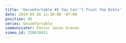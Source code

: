 ```yaml
---
title: 'Uncomfortable #5 You Can''t Trust the Bible'
date: 2019-05-26 11:30:00 -07:00
position: 45
series: Uncomfortable
communicator: Pastor Jason Graves
vimeo_id: 338618451
---
```



